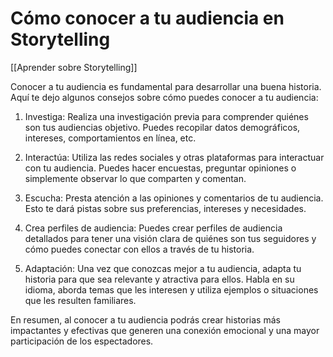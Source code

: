 # Cómo conocer a tu audiencia en Storytelling

[[Aprender sobre Storytelling]]

Conocer a tu audiencia es fundamental para desarrollar una buena historia. Aquí te dejo algunos consejos sobre cómo puedes conocer a tu audiencia:

1. Investiga: Realiza una investigación previa para comprender quiénes son tus audiencias objetivo. Puedes recopilar datos demográficos, intereses, comportamientos en línea, etc.

2. Interactúa: Utiliza las redes sociales y otras plataformas para interactuar con tu audiencia. Puedes hacer encuestas, preguntar opiniones o simplemente observar lo que comparten y comentan.

3. Escucha: Presta atención a las opiniones y comentarios de tu audiencia. Esto te dará pistas sobre sus preferencias, intereses y necesidades.

4. Crea perfiles de audiencia: Puedes crear perfiles de audiencia detallados para tener una visión clara de quiénes son tus seguidores y cómo puedes conectar con ellos a través de tu historia.

5. Adaptación: Una vez que conozcas mejor a tu audiencia, adapta tu historia para que sea relevante y atractiva para ellos. Habla en su idioma, aborda temas que les interesen y utiliza ejemplos o situaciones que les resulten familiares.

En resumen, al conocer a tu audiencia podrás crear historias más impactantes y efectivas que generen una conexión emocional y una mayor participación de los espectadores.
